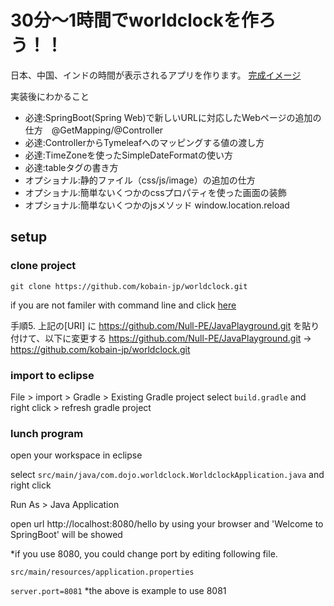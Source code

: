 # 30分〜1時間でworldclockを作ろう！！

日本、中国、インドの時間が表示されるアプリを作ります。
[完成イメージ](https://github.com/kobain-jp/worldclock/blob/main/img-resource/goal-image.png)

実装後にわかること
- 必達:SpringBoot(Spring Web)で新しいURLに対応したWebページの追加の仕方　@GetMapping/@Controller　
- 必達:ControllerからTymeleafへのマッピングする値の渡し方
- 必達:TimeZoneを使ったSimpleDateFormatの使い方
- 必達:tableタグの書き方
- オプショナル:静的ファイル（css/js/image）の追加の仕方
- オプショナル:簡単ないくつかのcssプロパティを使った画面の装飾
- オプショナル:簡単ないくつかのjsメソッド window.location.reload

## setup

### clone project

`git clone https://github.com/kobain-jp/worldclock.git`

if you are not familer with command line and click [here](https://github.com/Null-PE/JavaPlayground/blob/master/doc/setup.md)

手順5. 上記の[URI] に https://github.com/Null-PE/JavaPlayground.git を貼り付けて、以下に変更する
https://github.com/Null-PE/JavaPlayground.git -> https://github.com/kobain-jp/worldclock.git

### import to eclipse
File > import > Gradle > Existing Gradle project
select `build.gradle` and right click > refresh gradle project

### lunch program

open your workspace in eclipse

select `src/main/java/com.dojo.worldclock.WorldclockApplication.java` and right click

Run As > Java Application

open url http://localhost:8080/hello by using your browser and 'Welcome to SpringBoot' will be showed 

*if you use 8080, you could change port by editing following file.

`src/main/resources/application.properties`

`server.port=8081`
*the above is example to use 8081





